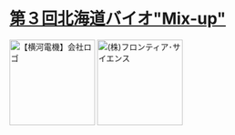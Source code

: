 # [第３回北海道バイオ"Mix-up"](https://github.com/satoxlab/hokkaido_bio_mix-up_03/wiki)

<img width="150" height="150" alt="【横河電機】会社ロゴ" src="https://github.com/user-attachments/assets/b1c04bc7-f94d-4cc3-95e5-f286e3e52dac" />
<img width="150" height="150" alt="(株)フロンティア･サイエンス" src="https://github.com/user-attachments/assets/46851d8e-f47c-41ab-abc6-672024d75e44" />
